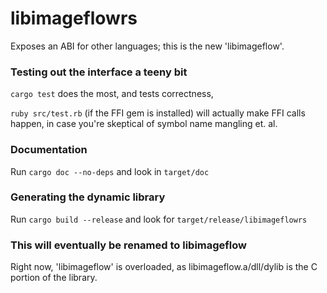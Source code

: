 # libimageflowrs

Exposes an ABI for other languages; this is the new 'libimageflow'. 

### Testing out the interface a teeny bit

`cargo test` does the most, and tests correctness,

`ruby src/test.rb` (if the FFI gem is installed) will actually make FFI calls happen, in case you're skeptical of symbol name mangling et. al.

### Documentation

Run `cargo doc --no-deps` and look in `target/doc`

### Generating the dynamic library

Run `cargo build --release` and look for `target/release/libimageflowrs`


### This will eventually be renamed to libimageflow
 
Right now, 'libimageflow' is overloaded, as libimageflow.a/dll/dylib is the C portion of the library.


